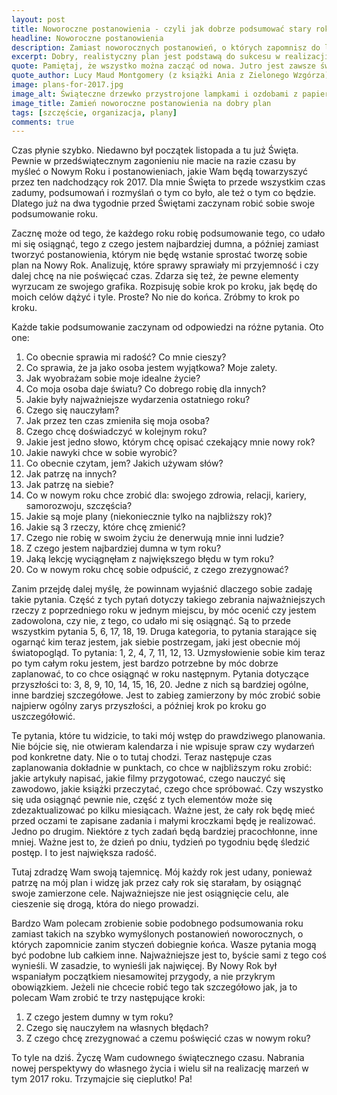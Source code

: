 ```yaml
---
layout: post
title: Noworoczne postanowienia - czyli jak dobrze podsumować stary rok i zaplanować nowy
headline: Noworoczne postanowienia
description: Zamiast noworocznych postanowień, o których zapomnisz do lutego, dokładnie podsumuj stary rok i zacznij nowy z dobrym planem. Oto jak ja do tego podchodzę.
excerpt: Dobry, realistyczny plan jest podstawą do sukcesu w realizacji postanownień noworocznych
quote: Pamiętaj, że wszystko można zacząć od nowa. Jutro jest zawsze świeże i wolne od błędów.
quote_author: Lucy Maud Montgomery (z książki Ania z Zielonego Wzgórza)
image: plans-for-2017.jpg
image_alt: Świąteczne drzewko przystrojone lampkami i ozdobami z papieru
image_title: Zamień noworoczne postanowienia na dobry plan
tags: [szczęście, organizacja, plany]
comments: true
---
```


Czas płynie szybko. Niedawno był początek listopada a tu już Święta. Pewnie w przedświątecznym zagonieniu nie macie na razie czasu by myśleć o Nowym Roku i postanowieniach, jakie Wam będą towarzyszyć przez ten nadchodzący rok 2017. Dla mnie Święta to przede wszystkim czas zadumy, podsumowań i rozmyślań o tym co było, ale też o tym co będzie. Dlatego już na dwa tygodnie przed Świętami zaczynam robić sobie swoje podsumowanie roku.

Zacznę może od tego, że każdego roku robię podsumowanie tego, co udało mi się osiągnąć, tego z czego jestem najbardziej dumna, a później zamiast tworzyć postanowienia, którym nie będę wstanie sprostać tworzę sobie plan na Nowy Rok. Analizuję, które sprawy sprawiały mi przyjemność i czy dalej chcę na nie poświęcać czas. Zdarza się też, że pewne elementy wyrzucam ze swojego grafika. Rozpisuję sobie krok po kroku, jak będę do moich celów dążyć i tyle. Proste? No nie do końca. Zróbmy to krok po kroku.

Każde takie podsumowanie zaczynam od odpowiedzi na różne pytania. Oto one:

<!--break-->

1. Co obecnie sprawia mi radość? Co mnie cieszy?
2. Co sprawia, że ja jako osoba jestem wyjątkowa? Moje zalety.
3. Jak wyobrażam sobie moje idealne życie?
4. Co moja osoba daje światu? Co dobrego robię dla innych?
5. Jakie były najważniejsze wydarzenia ostatniego roku?
6. Czego się nauczyłam?
7. Jak przez ten czas zmieniła się moja osoba?
8. Czego chcę doświadczyć w kolejnym roku?
9. Jakie jest jedno słowo, którym chcę opisać czekający mnie nowy rok?
10. Jakie nawyki chce w sobie wyrobić?
11. Co obecnie czytam, jem? Jakich używam słów?
12. Jak patrzę na innych?
13. Jak patrzę na siebie?
14. Co w nowym roku chce zrobić dla: swojego zdrowia, relacji, kariery, samorozwoju, szczęścia?
15. Jakie są moje plany (niekoniecznie tylko na najbliższy rok)?
16. Jakie są 3 rzeczy, które chcę zmienić?
17. Czego nie robię w swoim życiu że denerwują mnie inni ludzie?
18. Z czego jestem najbardziej dumna w tym roku?
19. Jaką lekcję wyciągnęłam z największego błędu w tym roku?
20. Co w nowym roku chcę sobie odpuścić, z czego zrezygnować?

Zanim przejdę dalej myślę, że powinnam wyjaśnić dlaczego sobie zadaję takie pytania. Część z tych pytań dotyczy takiego zebrania najważniejszych rzeczy z poprzedniego roku w jednym miejscu, by móc ocenić czy jestem zadowolona, czy nie, z tego, co udało mi się osiągnąć. Są to przede wszystkim pytania 5, 6, 17, 18, 19. Druga kategoria, to pytania starające się ogarnąć kim teraz jestem, jak siebie postrzegam, jaki jest obecnie mój światopogląd. To pytania: 1, 2, 4, 7, 11, 12, 13. Uzmysłowienie sobie kim teraz po tym całym roku jestem, jest bardzo potrzebne by móc dobrze zaplanować, to co chce osiągnąć w roku następnym. Pytania dotyczące przyszłości to: 3, 8, 9, 10, 14, 15, 16, 20. Jedne z nich są bardziej ogólne, inne bardziej szczegółowe. Jest to zabieg zamierzony by móc zrobić sobie najpierw ogólny zarys przyszłości, a później krok po kroku go uszczegółowić.

Te pytania, które tu widzicie, to taki mój wstęp do prawdziwego planowania. Nie bójcie się, nie otwieram kalendarza i nie wpisuje spraw czy wydarzeń pod konkretne daty. Nie o to tutaj chodzi. Teraz następuje czas zaplanowania dokładnie w punktach, co chce w najbliższym roku zrobić: jakie artykuły napisać, jakie filmy przygotować, czego nauczyć się zawodowo, jakie książki przeczytać, czego chce spróbować. Czy wszystko się uda osiągnąć pewnie nie, część z tych elementów może się zdezaktualizować po kilku miesiącach. Ważne jest, że cały rok będę mieć przed oczami te zapisane zadania i małymi kroczkami będę je realizować. Jedno po drugim. Niektóre z tych zadań będą bardziej pracochłonne, inne mniej. Ważne jest to, że dzień po dniu, tydzień po tygodniu będę śledzić postęp. I to jest największa radość.

Tutaj zdradzę Wam swoją tajemnicę. Mój każdy rok jest udany, ponieważ patrzę na mój plan i widzę jak przez cały rok się starałam, by osiągnąć swoje zamierzone cele. Najważniejsze nie jest osiągnięcie celu, ale cieszenie się drogą, która do niego prowadzi.

Bardzo Wam polecam zrobienie sobie podobnego podsumowania roku zamiast takich na szybko wymyślonych postanowień noworocznych, o których zapomnicie zanim styczeń dobiegnie końca. Wasze pytania mogą być podobne lub całkiem inne. Najważniejsze jest to, byście sami z tego coś wynieśli. W zasadzie, to wynieśli jak najwięcej. By Nowy Rok był wspaniałym początkiem niesamowitej przygody, a nie przykrym obowiązkiem. Jeżeli nie chcecie robić tego tak szczegółowo jak, ja to polecam Wam zrobić te trzy następujące kroki:

1. Z czego jestem dumny w tym roku?
2. Czego się nauczyłem na własnych błędach?
3. Z czego chcę zrezygnować a czemu poświęcić czas w nowym roku?

To tyle na dziś. Życzę Wam cudownego świątecznego czasu. Nabrania nowej perspektywy do własnego życia i wielu sił na realizację marzeń w tym 2017 roku. Trzymajcie się cieplutko! Pa!
